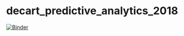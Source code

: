 # decart_predictive_analytics_2018
[![Binder](https://mybinder.org/badge.svg)](https://mybinder.org/v2/gh/markkeller/decart_predictive_analytics_2018/master)
